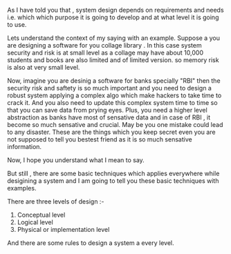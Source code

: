 As I have told you that , system design depends on requirements and needs i.e. which which purpose it is going to develop and at what level it is going to use. 

Lets understand the context of my saying with an example. Suppose a you are designing a software for you collage library . In this case system security and risk is at small level as a collage may have about 10,000 students and books are also limited and of limited version. so memory risk is also at very small level. 

Now, imagine you are desinig a software for banks specially "RBI" then the security risk and saftety is so much important and you need to design a robust system applying a complex algo which make hackers to take time to crack it. And you also need to update this complex system time to time so that you can save data from prying eyes. Plus, you need a higher level abstraction as banks have most of sensative data and in case of RBI , it become so much sensative and crucial. May be you one mistake could lead to any disaster. These are the things which you keep secret even you are not supposed to tell you bestest friend as it is so much sensative information.

Now, I hope you understand what I mean to say.

But still , there are some basic techniques which applies everywhere while desigining a system and I am going to tell you these basic techniques with examples.

There are three levels of design :- 
1) Conceptual level
2) Logical level
3) Physical or implementation level

And there are some rules to design a system a every level.

